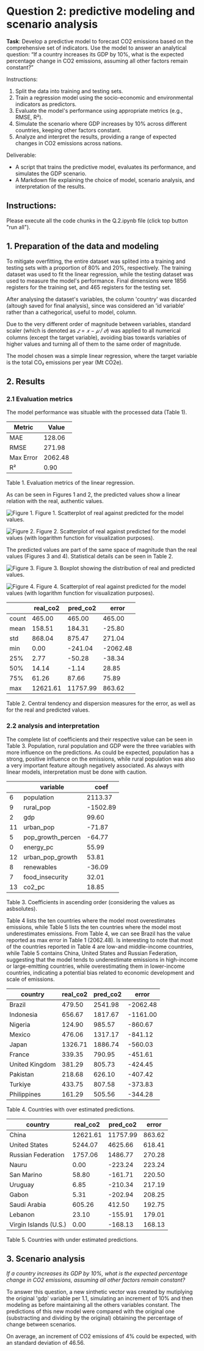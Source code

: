 # Question 2: predictive modeling and scenario analysis 

**Task**: Develop a predictive model to forecast CO2 emissions based on the comprehensive set of 
indicators. Use the model to answer an analytical question: “If a country increases its GDP 
by 10%, what is the expected percentage change in CO2 emissions, assuming all other 
factors remain constant?” 

Instructions: 
1. Split the data into training and testing sets. 
2. Train a regression model using the socio-economic and environmental indicators as 
predictors. 
3. Evaluate the model's performance using appropriate metrics (e.g., RMSE, R²). 
4. Simulate the scenario where GDP increases by 10% across different countries, keeping 
other factors constant. 
5. Analyze and interpret the results, providing a range of expected changes in CO2 
emissions across nations.

Deliverable: 
- A script that trains the predictive model, evaluates its performance, and simulates the GDP 
scenario. 
- A Markdown file explaining the choice of model, scenario analysis, and interpretation of 
the results.


## Instructions: 

Please execute all the code chunks in the Q.2.ipynb file (click top button "run all"). 


## 1. Preparation of the data and modeling

To mitigate overfitting, the entire dataset was splited into a training and testing sets with a proportion of 80% and 20%, respectively. The training dataset was used to fit the linear regression, while the testing dataset was used to measure the model's performance. 
Final dimensions were 1856 registers for the training set, and 465 registers for the testing set. 

After analysing the dataset's variables, the column 'country' was discarded (altough saved for final analysis), since was considered an 'id variable' rather than a cathegorical, useful to model, column.

Due to the very different order of magnitude between variables, standard scaler (which is denoted as *𝑧 = 𝑥 − 𝜇 / 𝜎*) was applied to all numerical columns (except the target variable), avoiding bias towards variables of higher values and turning all of them to the same order of magnitude. 

The model chosen was a simple linear regression, where the target variable is the total CO₂ emissions per year (Mt CO2e). 
 
## 2. Results

### 2.1 Evaluation metrics 

The model performance was situable with the processed data (Table 1). 

| Metric     | Value |
|------------|-------|
| MAE        | 128.06|
| RMSE       | 271.98|
| Max Error  | 2062.48|
| R²         | 0.90  |
Table 1. Evaluation metrics of the linear regression. 

As can be seen in Figures 1 and 2, the predicted values show a linear relation with the real, authentic values. 

![Figure 1. ](static/scatter.png)
Figure 1. Scatterplot of real against predicted for the model values. 

![Figure 2. ](static/scatter_log.png)
Figure 2. Scatterplot of real against predicted for the model values (with logarithm function for visualization purposes).

The predicted values are part of the same space of magnitude than the real values (Figures 3 and 4). Statistical details can be seen in Table 2. 

![Figure 3. ](static/boxplot.png)
Figure 3. Boxplot showing the distribution of real and predicted values. 

![Figure 4. ](static/boxplot_log.png)
Figure 4. Scatterplot of real against predicted for the model values (with logarithm function for visualization purposes). 

|        | real_co2 | pred_co2 | error    |
|--------|----------|----------|----------|
| count  | 465.00   | 465.00   | 465.00   |
| mean   | 158.51   | 184.31   | -25.80   |
| std    | 868.04   | 875.47   | 271.04   |
| min    | 0.00     | -241.04  | -2062.48 |
| 25%    | 2.77     | -50.28   | -38.34   |
| 50%    | 14.14    | -1.14    | 28.85    |
| 75%    | 61.26    | 87.66    | 75.89    |
| max    | 12621.61 | 11757.99 | 863.62   |
Table 2. Central tendency and dispersion measures for the error, as well as for the real and predicted values. 


### 2.2 analysis and interpretation 

The complete list of coefficients and their respective value can be seen in Table 3. Population, rural population and GDP were the three variables with more influence on the predictions. As could be expected, population has a strong, positive influence on the emissions, while rural population was also a very important feature altough negatively associated. As always with linear models, interpretation must be done with caution. 

|    | variable           | coef     |
|----|------------------|----------|
| 6  | population        | 2113.37  |
| 9  | rural_pop         | -1502.89 |
| 2  | gdp               | 99.60    |
| 11 | urban_pop         | -71.87   |
| 5  | pop_growth_percen | -64.77   |
| 0  | energy_pc         | 55.99    |
| 12 | urban_pop_growth  | 53.81    |
| 8  | renewables        | -36.09   |
| 7  | food_insecurity   | 32.01    |
| 13 | co2_pc            | 18.85    |
Table 3. Coefficients in ascending order (considering the values as asbsolutes). 

Table 4 lists the ten countries where the model most overestimates emissions, while Table 5 lists the ten countries where the model most underestimates emissions. From Table 4, we can see Brazil has the value reported as max error in Table 1 (2062.48). Is interesting to note that most of the countries reported in Table 4 are low-and middle-income countries, while Table 5 contains China, United States and Russian Federation, suggesting that the model tends to underestimate emissions in high-income or large-emitting countries, while overestimating them in lower-income countries, indicating a potential bias related to economic development and scale of emissions. 


| country        | real_co2 | pred_co2 | error     |
|----------------|----------|----------|-----------|
| Brazil         | 479.50   | 2541.98  | -2062.48  |
| Indonesia      | 656.67   | 1817.67  | -1161.00  |
| Nigeria        | 124.90   | 985.57   | -860.67   |
| Mexico         | 476.06   | 1317.17  | -841.12   |
| Japan          | 1326.71  | 1886.74  | -560.03   |
| France         | 339.35   | 790.95   | -451.61   |
| United Kingdom | 381.29   | 805.73   | -424.45   |
| Pakistan       | 218.68   | 626.10   | -407.42   |
| Turkiye        | 433.75   | 807.58   | -373.83   |
| Philippines    | 161.29   | 505.56   | -344.28   |
Table 4. Countries with over estimated predictions.


| country                | real_co2   | pred_co2   | error     |
|------------------------|------------|------------|-----------|
| China                  | 12621.61   | 11757.99   | 863.62    |
| United States          | 5244.07    | 4625.66    | 618.41    |
| Russian Federation     | 1757.06    | 1486.77    | 270.28    |
| Nauru                  | 0.00       | -223.24    | 223.24    |
| San Marino             | 58.80      | -161.71    | 220.50    |
| Uruguay                | 6.85       | -210.34    | 217.19    |
| Gabon                  | 5.31       | -202.94    | 208.25    |
| Saudi Arabia           | 605.26     | 412.50     | 192.75    |
| Lebanon                | 23.10      | -155.91    | 179.01    |
| Virgin Islands (U.S.)  | 0.00       | -168.13    | 168.13    |
Table 5. Countries with under estimated predictions. 


## 3. Scenario analysis 

*If a country increases its GDP by 10%, what is the expected percentage change in CO2 emissions, assuming all other factors remain constant?*

To answer this question, a new sinthetic vector was created by mutiplying the original 'gdp' variable per 1.1, simulating an increment of 10% and then modeling as before maintaining all the others variables constant. The predictions of this new model were compared with the original one (substracting and dividing by the original) obtaining the percentage of change between scenarios. 

On average, an increment of CO2 emissions of 4% could be expected, with an standard deviation of 46.56. 